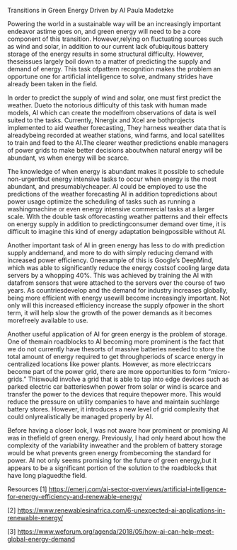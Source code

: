 Transitions in Green Energy Driven by AI
Paula Madetzke

Powering the world in a sustainable way will be an increasingly important endeavor astime goes on, and green energy will need to be a core component of this transition. However,relying on fluctuating sources such as wind and solar, in addition to our current lack ofubiquitous battery storage of the energy results in some structural difficulty. However, theseissues largely boil down to a matter of predicting the supply and demand of energy. This task ofpattern recognition makes the problem an opportune one for artificial intelligence to solve, andmany strides have already been taken in the field.

In order to predict the supply of wind and solar, one must first predict the weather. Dueto the notorious difficulty of this task with human made models, AI which can create the modelfrom observations of data is well suited to the tasks. Currently, Nnergix and Xcel are bothprojects implemented to aid weather forecasting, They harness weather data that is alreadybeing recorded at weather stations, wind farms, and local satellites to train and feed to the AI.The clearer weather predictions enable managers of power grids to make better decisions aboutwhen natural energy will be abundant, vs when energy will be scarce.

The knowledge of when energy is abundant makes it possible to schedule non-urgentbut energy intensive tasks to occur when energy is the most abundant, and presumablycheaper. AI could be employed to use the predictions of the weather forecasting AI in addition topredictions about power usage optimize the scheduling of tasks such as running a washingmachine or even energy intensive commercial tasks at a larger scale. With the double task offorecasting weather patterns and their effects on energy supply in addition to predictingconsumer demand over time, it is difficult to imagine this kind of energy adaptation beingpossible without AI.

Another important task of AI in green energy has less to do with prediction supply anddemand, and more to do with simply reducing demand with increased power efficiency. Oneexample of this is Google’s DeepMind, which was able to significantly reduce the energy costsof cooling large data servers by a whopping 40%. This was achieved by training the AI with datafrom sensors that were attached to the servers over the course of two years. As countriesdevelop and the demand for industry increases globally, being more efficient with energy usewill become increasingly important. Not only will this increased efficiency increase the supply ofpower in the short term, it will help slow the growth of the power demands as it becomes morefreely available to use.

Another useful application of AI for green energy is the problem of storage. One of themain roadblocks to AI becoming more prominent is the fact that we do not currently have thesorts of massive batteries needed to store the total amount of energy required to get throughperiods of scarce energy in centralized locations like power plants. However, as more electriccars become part of the power grid, there are more opportunities to form “micro-grids.” Thiswould involve a grid that is able to tap into edge devices such as parked electric car batterieswhen power from solar or wind is scarce and transfer the power to the devices that require thepower more. This would reduce the pressure on utility companies to have and maintain suchlarge battery stores. However, it introduces a new level of grid complexity that could onlyrealistically be managed properly by AI.

Before having a closer look, I was not aware how prominent or promising AI was in thefield of green energy. Previously, I had only heard about how the complexity of the variability inweather and the problem of battery storage would be what prevents green energy frombecoming the standard for power. AI not only seems promising for the future of green energy,but it appears to be a significant portion of the solution to the roadblocks that have long plaguedthe field.


Resources
[1] https://emerj.com/ai-sector-overviews/artificial-intelligence-for-energy-efficiency-and-renewable-energy/

[2] https://www.renewablesinafrica.com/6-unexpected-ai-applications-in-renewable-energy/

[3] https://www.weforum.org/agenda/2018/05/how-ai-can-help-meet-global-energy-demand